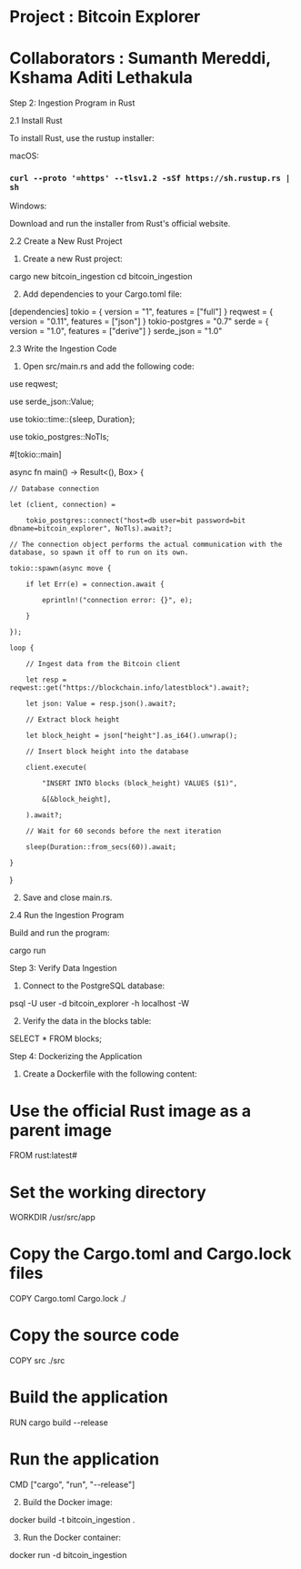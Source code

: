 # Project : Bitcoin Explorer

# Collaborators : Sumanth Mereddi, Kshama Aditi Lethakula

Step 2: Ingestion Program in Rust

2.1 Install Rust

To install Rust, use the rustup installer:

macOS:

### `curl --proto '=https' --tlsv1.2 -sSf https://sh.rustup.rs | sh`

Windows:

Download and run the installer from Rust's official website.

2.2 Create a New Rust Project

1) Create a new Rust project:

cargo new bitcoin_ingestion
cd bitcoin_ingestion

2) Add dependencies to your Cargo.toml file:

[dependencies]
tokio = { version = "1", features = ["full"] }
reqwest = { version = "0.11", features = ["json"] }
tokio-postgres = "0.7"
serde = { version = "1.0", features = ["derive"] }
serde_json = "1.0"

2.3 Write the Ingestion Code

1) Open src/main.rs and add the following code:

use reqwest;

use serde_json::Value;

use tokio::time::{sleep, Duration};

use tokio_postgres::NoTls;
 
#[tokio::main]

async fn main() -> Result<(), Box<dyn std::error::Error>> {

    // Database connection

    let (client, connection) =

        tokio_postgres::connect("host=db user=bit password=bit dbname=bitcoin_explorer", NoTls).await?;
 
    // The connection object performs the actual communication with the database, so spawn it off to run on its own.

    tokio::spawn(async move {

        if let Err(e) = connection.await {

            eprintln!("connection error: {}", e);

        }

    });
 
    loop {

        // Ingest data from the Bitcoin client

        let resp = reqwest::get("https://blockchain.info/latestblock").await?;

        let json: Value = resp.json().await?;
 
        // Extract block height

        let block_height = json["height"].as_i64().unwrap();
 
        // Insert block height into the database

        client.execute(

            "INSERT INTO blocks (block_height) VALUES ($1)",

            &[&block_height],

        ).await?;
 
        // Wait for 60 seconds before the next iteration

        sleep(Duration::from_secs(60)).await;

    }

}


2) Save and close main.rs.

2.4 Run the Ingestion Program

Build and run the program:

cargo run

Step 3: Verify Data Ingestion

1) Connect to the PostgreSQL database:

psql -U user -d bitcoin_explorer -h localhost -W


2) Verify the data in the blocks table:

SELECT * FROM blocks;


Step 4: Dockerizing the Application

1) Create a Dockerfile with the following content:

# Use the official Rust image as a parent image
FROM rust:latest#

# Set the working directory
WORKDIR /usr/src/app

# Copy the Cargo.toml and Cargo.lock files
COPY Cargo.toml Cargo.lock ./

# Copy the source code
COPY src ./src

# Build the application
RUN cargo build --release

# Run the application
CMD ["cargo", "run", "--release"]

2) Build the Docker image:

docker build -t bitcoin_ingestion .

3) Run the Docker container:

docker run -d bitcoin_ingestion

